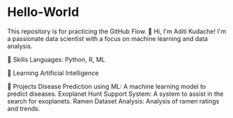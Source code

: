 # Hello-World
This repository is for practicing the GitHub Flow.
👋 Hi, I'm Aditi Kudache!
I'm a passionate data scientist with a focus on machine learning and data analysis.

🔧 Skills
Languages: Python, R, ML

🌱 Learning
Artificial Intelligence

🌟 Projects
Disease Prediction using ML: A machine learning model to predict diseases.
Exoplanet Hunt Support System: A system to assist in the search for exoplanets.
Ramen Dataset Analysis: Analysis of ramen ratings and trends.
